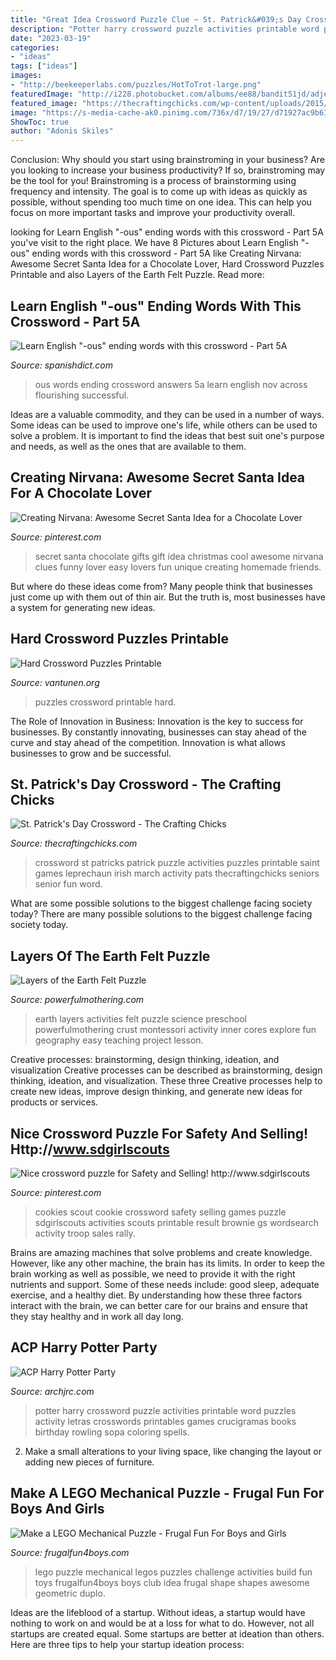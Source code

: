 ```yaml
---
title: "Great Idea Crossword Puzzle Clue ~ St. Patrick&#039;s Day Crossword"
description: "Potter harry crossword puzzle activities printable word puzzles activity letras crosswords printables games crucigramas books birthday rowling sopa coloring spells"
date: "2023-03-19"
categories:
- "ideas"
tags: ["ideas"]
images:
- "http://beekeeperlabs.com/puzzles/HotToTrot-large.png"
featuredImage: "http://i228.photobucket.com/albums/ee88/bandit51jd/adjectivesfromnouns_ous6.jpg"
featured_image: "https://thecraftingchicks.com/wp-content/uploads/2015/03/St-Patricks-Day-Crossword.jpg"
image: "https://s-media-cache-ak0.pinimg.com/736x/d7/19/27/d71927ac9b61eae08a87733abfff1076.jpg"
ShowToc: true
author: "Adonis Skiles"
---
```



Conclusion: Why should you start using brainstroming in your business?
Are you looking to increase your business productivity? If so, brainstroming may be the tool for you! Brainstroming is a process of brainstorming using frequency and intensity. The goal is to come up with ideas as quickly as possible, without spending too much time on one idea. This can help you focus on more important tasks and improve your productivity overall.

	

		
looking for Learn English &quot;-ous&quot; ending words with this crossword - Part 5A you've visit to the right place. We have 8 Pictures about Learn English &quot;-ous&quot; ending words with this crossword - Part 5A like Creating Nirvana: Awesome Secret Santa Idea for a Chocolate Lover, Hard Crossword Puzzles Printable and also Layers of the Earth Felt Puzzle. Read more:
		
    
## Learn English &quot;-ous&quot; Ending Words With This Crossword - Part 5A

<img loading=lazy src="http://i228.photobucket.com/albums/ee88/bandit51jd/adjectivesfromnouns_ous6.jpg" onerror="this.onerror=null;this.src='https://tse3.mm.bing.net/th?id=OIP.BHcZMBSL5Or6hqYDXqtwLQHaHb&amp;pid=15.1';" alt="Learn English &quot;-ous&quot; ending words with this crossword - Part 5A">

_Source: spanishdict.com_

>ous words ending crossword answers 5a learn english nov across flourishing successful. 

	

Ideas are a valuable commodity, and they can be used in a number of ways. Some ideas can be used to improve one's life, while others can be used to solve a problem. It is important to find the ideas that best suit one's purpose and needs, as well as the ones that are available to them.

    
## Creating Nirvana: Awesome Secret Santa Idea For A Chocolate Lover

<img loading=lazy src="https://i.pinimg.com/originals/c2/56/78/c256780c1ac90df6da7e39e0be267273.jpg" onerror="this.onerror=null;this.src='https://tse3.mm.bing.net/th?id=OIP.rbnODWSvLpt6ZDbeghb7jAEbDc&amp;pid=15.1';" alt="Creating Nirvana: Awesome Secret Santa Idea for a Chocolate Lover">

_Source: pinterest.com_

>secret santa chocolate gifts gift idea christmas cool awesome nirvana clues funny lover easy lovers fun unique creating homemade friends. 

	

But where do these ideas come from? Many people think that businesses just come up with them out of thin air. But the truth is, most businesses have a system for generating new ideas.

    
## Hard Crossword Puzzles Printable

<img loading=lazy src="http://beekeeperlabs.com/puzzles/HotToTrot-large.png" onerror="this.onerror=null;this.src='https://tse3.mm.bing.net/th?id=OIP.SLFtUlTvPFCW8tqpQZGRLAHaJ9&amp;pid=15.1';" alt="Hard Crossword Puzzles Printable">

_Source: vantunen.org_

>puzzles crossword printable hard. 

	

The Role of Innovation in Business:
Innovation is the key to success for businesses. By constantly innovating, businesses can stay ahead of the curve and stay ahead of the competition. Innovation is what allows businesses to grow and be successful.

    
## St. Patrick&#039;s Day Crossword - The Crafting Chicks

<img loading=lazy src="https://thecraftingchicks.com/wp-content/uploads/2015/03/St-Patricks-Day-Crossword.jpg" onerror="this.onerror=null;this.src='https://tse2.mm.bing.net/th?id=OIP.zBEfcHmxnh0cLfVKX8hkEAHaLH&amp;pid=15.1';" alt="St. Patrick&#039;s Day Crossword - The Crafting Chicks">

_Source: thecraftingchicks.com_

>crossword st patricks patrick puzzle activities puzzles printable saint games leprechaun irish march activity pats thecraftingchicks seniors senior fun word. 

	

What are some possible solutions to the biggest challenge facing society today?
There are many possible solutions to the biggest challenge facing society today.

    
## Layers Of The Earth Felt Puzzle

<img loading=lazy src="http://www.powerfulmothering.com/wp-content/uploads/2015/04/Layers-of-the-Earth-Felt-Puzzle.jpg" onerror="this.onerror=null;this.src='https://tse4.mm.bing.net/th?id=OIP.gE71nNuM25cW1olMMro-MAHaKl&amp;pid=15.1';" alt="Layers of the Earth Felt Puzzle">

_Source: powerfulmothering.com_

>earth layers activities felt puzzle science preschool powerfulmothering crust montessori activity inner cores explore fun geography easy teaching project lesson. 

	

Creative processes: brainstorming, design thinking, ideation, and visualization
Creative processes can be described as brainstorming, design thinking, ideation, and visualization. These three Creative processes help to create new ideas, improve design thinking, and generate new ideas for products or services.

    
## Nice Crossword Puzzle For Safety And Selling! Http://www.sdgirlscouts

<img loading=lazy src="https://s-media-cache-ak0.pinimg.com/736x/d7/19/27/d71927ac9b61eae08a87733abfff1076.jpg" onerror="this.onerror=null;this.src='https://tse1.mm.bing.net/th?id=OIP.kE8tGH1XVmKIuX910omW5QHaKi&amp;pid=15.1';" alt="Nice crossword puzzle for Safety and Selling! http://www.sdgirlscouts">

_Source: pinterest.com_

>cookies scout cookie crossword safety selling games puzzle sdgirlscouts activities scouts printable result brownie gs wordsearch activity troop sales rally. 

	

Brains are amazing machines that solve problems and create knowledge. However, like any other machine, the brain has its limits. In order to keep the brain working as well as possible, we need to provide it with the right nutrients and support. Some of these needs include: good sleep, adequate exercise, and a healthy diet. By understanding how these three factors interact with the brain, we can better care for our brains and ensure that they stay healthy and in work all day long.

    
## ACP Harry Potter Party

<img loading=lazy src="http://www.archjrc.com/childsplace/images/harrypottercross.gif" onerror="this.onerror=null;this.src='https://tse2.mm.bing.net/th?id=OIP.dA94cCryom7-wEmc7RIztgHaIe&amp;pid=15.1';" alt="ACP Harry Potter Party">

_Source: archjrc.com_

>potter harry crossword puzzle activities printable word puzzles activity letras crosswords printables games crucigramas books birthday rowling sopa coloring spells. 

	

2. Make a small alterations to your living space, like changing the layout or adding new pieces of furniture. 

    
## Make A LEGO Mechanical Puzzle - Frugal Fun For Boys And Girls

<img loading=lazy src="https://frugalfun4boys.com/wp-content/uploads/2015/08/lego-puzzle-4-Edited-scaled.jpg" onerror="this.onerror=null;this.src='https://tse1.mm.bing.net/th?id=OIP.hu_s3JVDYa3pVZ2vgIKkSQHaLH&amp;pid=15.1';" alt="Make a LEGO Mechanical Puzzle - Frugal Fun For Boys and Girls">

_Source: frugalfun4boys.com_

>lego puzzle mechanical legos puzzles challenge activities build fun toys frugalfun4boys boys club idea frugal shape shapes awesome geometric duplo. 

	

Ideas are the lifeblood of a startup. Without ideas, a startup would have nothing to work on and would be at a loss for what to do. However, not all startups are created equal. Some startups are better at ideation than others. Here are three tips to help your startup ideation process:

